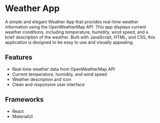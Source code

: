 # Weather App

A simple and elegant Weather App that provides real-time weather information using the OpenWeatherMap API. This app displays current weather conditions, including temperature, humidity, wind speed, and a brief description of the weather. Built with JavaScript, HTML, and CSS, this application is designed to be easy to use and visually appealing.

## Features

- Real-time weather data from OpenWeatherMap API
- Current temperature, humidity, and wind speed
- Weather description and icon
- Clean and responsive user interface

## Frameworks

- React
- MaterialUI


